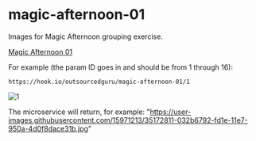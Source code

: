 # magic-afternoon-01
Images for Magic Afternoon grouping exercise.

[Magic Afternoon 01](https://hook.io/outsourcedguru/magic-afternoon-01)

For example (the param ID goes in and should be from 1 through 16):
```
https://hook.io/outsourcedguru/magic-afternoon-01/1
```
![1](https://hook.io/outsourcedguru/magic-afternoon-01/1)

The microservice will return, for example:
"https://user-images.githubusercontent.com/15971213/35172811-032b6792-fd1e-11e7-950a-4d0f8dace31b.jpg"
